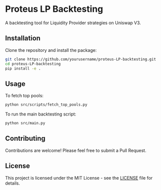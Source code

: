 # Proteus LP Backtesting

A backtesting tool for Liquidity Provider strategies on Uniswap V3.

## Installation

Clone the repository and install the package:

```bash
git clone https://github.com/yourusername/proteus-LP-backtesting.git
cd proteus-LP-backtesting
pip install -e .
```

## Usage

To fetch top pools:

```bash
python src/scripts/fetch_top_pools.py
```

To run the main backtesting script:

```bash
python src/main.py
```

## Contributing

Contributions are welcome! Please feel free to submit a Pull Request.

## License

This project is licensed under the MIT License - see the [LICENSE](LICENSE) file for details.